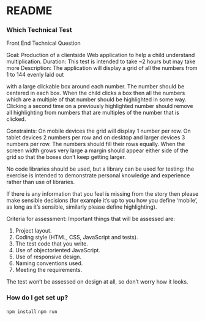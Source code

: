 # README #

### Which Technical Test ###

Front End Technical Question

Goal​: Production of a client­side Web application to help a child understand multiplication.
Duration: ​This test is intended to take ~2 hours but may take more
Description:​ The application will display a grid of all the numbers from 1 to 144 evenly laid out

with a large clickable box around each number. The number should be centered in each box.
When the child clicks a box then all the numbers which are a multiple of that number should be
highlighted in some way. Clicking a second time on a previously highlighted number should
remove all highlighting from numbers that are multiples of the number that is clicked.

Constraints: ​On mobile devices the grid will display 1 number per row. On tablet devices 2
numbers per row and on desktop and larger devices 3 numbers per row. The numbers should
fill their rows equally. When the screen width grows very large a margin should appear either
side of the grid so that the boxes don’t keep getting larger.

No code libraries should be used, but a library can be used for testing: the exercise is intended
to demonstrate personal knowledge and experience rather than use of libraries.

If there is any information that you feel is missing from the story then please make sensible
decisions (for example it’s up to you how you define ‘mobile’, as long as it’s sensible, similarly
please define highlighting).

Criteria for assessment: ​Important things that will be assessed are:

1. Project layout.
2. Coding style (HTML, CSS, JavaScript and tests).
3. The test code that you write.
4. Use of object­oriented JavaScript.
5. Use of responsive design.
6. Naming conventions used.
7. Meeting the requirements.

The test won’t be assessed on design at all, so don’t worry how it looks.

### How do I get set up? ###

`npm install`
`npm run`